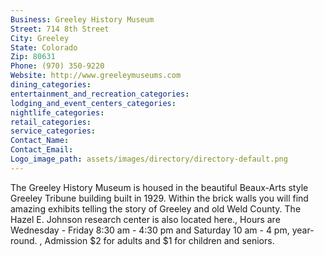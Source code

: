 ```yaml
---
Business: Greeley History Museum
Street: 714 8th Street
City: Greeley
State: Colorado
Zip: 80631
Phone: (970) 350-9220
Website: http://www.greeleymuseums.com
dining_categories: 
entertainment_and_recreation_categories: 
lodging_and_event_centers_categories: 
nightlife_categories: 
retail_categories: 
service_categories: 
Contact_Name: 
Contact_Email: 
Logo_image_path: assets/images/directory/directory-default.png
---
```

The Greeley History Museum is housed in the beautiful Beaux-Arts style Greeley Tribune building built in 1929. Within the brick walls you will find amazing exhibits telling the story of Greeley and old Weld County. The Hazel E. Johnson research center is also located here., Hours are Wednesday - Friday 8:30 am - 4:30 pm and Saturday 10 am - 4 pm, year-round. , Admission $2 for adults and $1 for children and seniors.
